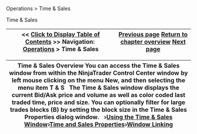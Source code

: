 ﻿


Operations \> Time \& Sales






















Time \& Sales







| \<\< [Click to Display Table of Contents](time__sales.md) \>\> **Navigation:**     [Operations](operations-1.md) \> Time \& Sales | [Previous page](actions-1.md) [Return to chapter overview](operations-1.md) [Next page](timeandsales_usingthetimeandsaleswindow-1.md) |
| --- | --- |













| Time \& Sales Overview You can access the Time \& Sales window from within the NinjaTrader Control Center window by left mouse clicking on the menu New, and then selecting the menu item T \& S   The Time \& Sales window displays the current Bid/Ask price and volume as well as color coded last traded time, price and size. You can optionally filter for large trades blocks (B) by setting the block size in the Time \& Sales Properties dialog window.   ›[Using the Time \& Sales Window](timeandsales_usingthetimeandsaleswindow-1.md)›[Time and Sales Properties](timeandsales_properties-1.md)›[Window Linking](timeandsales_windowlinking-1.md) |
| --- |









